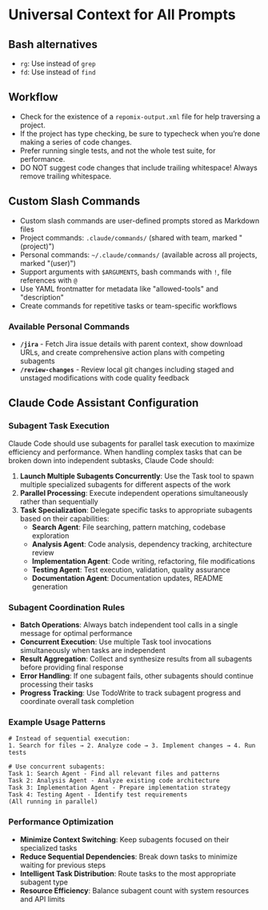 # Universal Context for All Prompts

## Bash alternatives
- `rg`: Use instead of `grep`
- `fd`: Use instead of `find`

## Workflow
- Check for the existence of a  `repomix-output.xml` file for help traversing a project.
- If the project has type checking, be sure to typecheck when you’re done making a series of code changes.
- Prefer running single tests, and not the whole test suite, for performance.
- DO NOT suggest code changes that include trailing whitespace! Always remove trailing whitespace.

## Custom Slash Commands
- Custom slash commands are user-defined prompts stored as Markdown files
- Project commands: `.claude/commands/` (shared with team, marked "(project)")
- Personal commands: `~/.claude/commands/` (available across all projects, marked "(user)")
- Support arguments with `$ARGUMENTS`, bash commands with `!`, file references with `@`
- Use YAML frontmatter for metadata like "allowed-tools" and "description"
- Create commands for repetitive tasks or team-specific workflows

### Available Personal Commands
- **`/jira`** - Fetch Jira issue details with parent context, show download URLs, and create comprehensive action plans with competing subagents
- **`/review-changes`** - Review local git changes including staged and unstaged modifications with code quality feedback

## Claude Code Assistant Configuration

### Subagent Task Execution
Claude Code should use subagents for parallel task execution to maximize efficiency and performance. When handling complex tasks that can be broken down into independent subtasks, Claude Code should:

1. **Launch Multiple Subagents Concurrently**: Use the Task tool to spawn multiple specialized subagents for different aspects of the work
2. **Parallel Processing**: Execute independent operations simultaneously rather than sequentially
3. **Task Specialization**: Delegate specific tasks to appropriate subagents based on their capabilities:
   - **Search Agent**: File searching, pattern matching, codebase exploration
   - **Analysis Agent**: Code analysis, dependency tracking, architecture review
   - **Implementation Agent**: Code writing, refactoring, file modifications
   - **Testing Agent**: Test execution, validation, quality assurance
   - **Documentation Agent**: Documentation updates, README generation

### Subagent Coordination Rules
- **Batch Operations**: Always batch independent tool calls in a single message for optimal performance
- **Concurrent Execution**: Use multiple Task tool invocations simultaneously when tasks are independent
- **Result Aggregation**: Collect and synthesize results from all subagents before providing final response
- **Error Handling**: If one subagent fails, other subagents should continue processing their tasks
- **Progress Tracking**: Use TodoWrite to track subagent progress and coordinate overall task completion

### Example Usage Patterns
```
# Instead of sequential execution:
1. Search for files → 2. Analyze code → 3. Implement changes → 4. Run tests

# Use concurrent subagents:
Task 1: Search Agent - Find all relevant files and patterns
Task 2: Analysis Agent - Analyze existing code architecture
Task 3: Implementation Agent - Prepare implementation strategy
Task 4: Testing Agent - Identify test requirements
(All running in parallel)
```

### Performance Optimization
- **Minimize Context Switching**: Keep subagents focused on their specialized tasks
- **Reduce Sequential Dependencies**: Break down tasks to minimize waiting for previous steps
- **Intelligent Task Distribution**: Route tasks to the most appropriate subagent type
- **Resource Efficiency**: Balance subagent count with system resources and API limits
